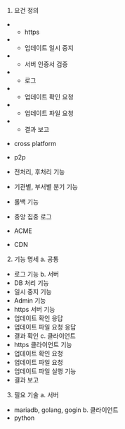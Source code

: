 1. 요건 정의
  - * https
  - * 업데이트 일시 중지
  - * 서버 인증서 검증
  - * 로그 
  - * 업데이트 확인 요청
  - * 업데이트 파일 요청
  - * 결과 보고

  - cross platform
  - p2p
  - 전처리, 후처리 기능
  - 기관별, 부서별 분기 기능
  - 롤백 기능
  - 중앙 집중 로그
  - ACME 
  - CDN

2. 기능 명세
  a. 공통
  - 로그 기능
  b. 서버
  - DB 처리 기능
  - 일시 중지 기능
  - Admin 기능
  - https 서버 기능
  - 업데이트 확인 응답
  - 업데이트 파일 요청 응답
  - 결과 확인
  c. 클라이언트 
  - https 클라이언트 기능
  - 업데이트 확인 요청
  - 업데이트 파일 요청
  - 업데이트 파일 실행 기능
  - 결과 보고

3. 필요 기술
  a. 서버
  - mariadb, golang, gogin
  b. 클라이언트
  - python
